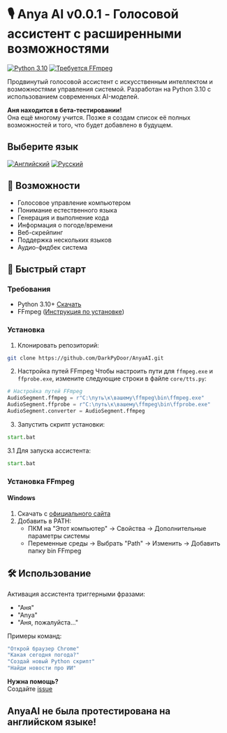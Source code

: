 # 🎙️ Anya AI v0.0.1 - Голосовой ассистент с расширенными возможностями

[![Python 3.10](https://img.shields.io/badge/Python-3.10%2B-blue.svg)](https://www.python.org/downloads/)
[![Требуется FFmpeg](https://img.shields.io/badge/FFmpeg-Обязателен-orange.svg)](https://ffmpeg.org/)

Продвинутый голосовой ассистент с искусственным интеллектом и возможностями управления системой. Разработан на Python 3.10 с использованием современных AI-моделей.

**Аня находится в бета-тестировании!**  
Она ещё многому учится. Позже я создам список её полных возможностей и того, что будет добавлено в будущем.

## Выберите язык
[![Английский](https://img.shields.io/badge/Язык-Английский-blue)](README.md)
[![Русский](https://img.shields.io/badge/Язык-Русский-red)](README_ru.md)

## 🌟 Возможности
- Голосовое управление компьютером
- Понимание естественного языка
- Генерация и выполнение кода
- Информация о погоде/времени
- Веб-скрейпинг
- Поддержка нескольких языков
- Аудио-фидбек система

## 🚀 Быстрый старт

### Требования
- Python 3.10+ [Скачать](https://www.python.org/downloads/)
- FFmpeg ([Инструкция по установке](#-установка-ffmpeg))

### Установка
1. Клонировать репозиторий:
```bash
git clone https://github.com/DarkPyDoor/AnyaAI.git
```

2. Настройка путей FFmpeg
Чтобы настроить пути для `ffmpeg.exe` и `ffprobe.exe`, измените следующие строки в файле `core/tts.py`:

```python
# Настройка путей FFmpeg
AudioSegment.ffmpeg = r"C:\путь\к\вашему\ffmpeg\bin\ffmpeg.exe"
AudioSegment.ffprobe = r"C:\путь\к\вашему\ffmpeg\bin\ffprobe.exe"
AudioSegment.converter = AudioSegment.ffmpeg
```

3. Запустить скрипт установки:
```bat
start.bat
```

3.1 Для запуска ассистента:
```bat
start.bat
```

### Установка FFmpeg
#### Windows
1. Скачать с [официального сайта](https://ffmpeg.org/download.html#build-windows)
2. Добавить в PATH:
   - ПКМ на "Этот компьютер" → Свойства → Дополнительные параметры системы
   - Переменные среды → Выбрать "Path" → Изменить → Добавить папку bin FFmpeg


## 🛠️ Использование
Активация ассистента триггерными фразами:
- "Аня"
- "Anya"
- "Аня, пожалуйста..."

Примеры команд:
```bash
"Открой браузер Chrome"
"Какая сегодня погода?"
"Создай новый Python скрипт"
"Найди новости про ИИ"
```


**Нужна помощь?**  
Создайте [issue](https://github.com/DarkPyDoor/AnyaAI/issues)

## AnyaAI не была протестирована на английском языке!
